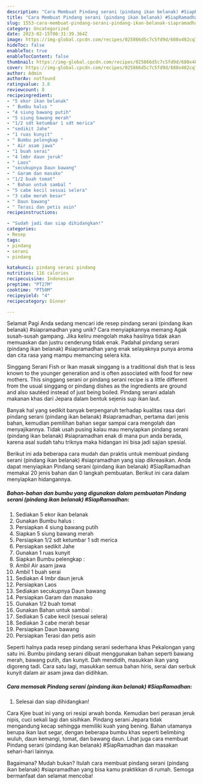 ```yaml
---
description: "Cara Membuat Pindang serani (pindang ikan belanak) #SiapRamadhan yang Enak, Sempurna"
title: "Cara Membuat Pindang serani (pindang ikan belanak) #SiapRamadhan yang Enak, Sempurna"
slug: 1553-cara-membuat-pindang-serani-pindang-ikan-belanak-siapramadhan-yang-enak-sempurna
category: Uncategorized
date: 2023-02-15T00:31:39.364Z
image: https://img-global.cpcdn.com/recipes/025866d5c7c5fd9d/680x482cq70/pindang-serani-pindang-ikan-belanak-siapramadhan-foto-resep-utama.jpg
hideToc: false
enableToc: true
enableTocContent: false
thumbnail: https://img-global.cpcdn.com/recipes/025866d5c7c5fd9d/680x482cq70/pindang-serani-pindang-ikan-belanak-siapramadhan-foto-resep-utama.jpg
cover: https://img-global.cpcdn.com/recipes/025866d5c7c5fd9d/680x482cq70/pindang-serani-pindang-ikan-belanak-siapramadhan-foto-resep-utama.jpg
author: Admin
authorAv: notfound
ratingvalue: 3.8
reviewcount: 8
recipeingredient:
- "5 ekor ikan belanak"
- " Bumbu halus "
- "4 siung bawang putih"
- "5 siung bawang merah"
- "1/2 sdt ketumbar 1 sdt merica"
- "sedikit Jahe"
- "1 ruas kunyit"
- " Bumbu pelengkap "
- " Air asam jawa"
- "1 buah serai"
- "4 lmbr daun jeruk"
- " Laos"
- "secukupnya Daun bawang"
- " Garam dan masako"
- "1/2 buah tomat"
- " Bahan untuk sambal "
- "5 cabe kecil sesuai selera"
- "3 cabe merah besar"
- " Daun bawang"
- " Terasi dan petis asin"
recipeinstructions:

- "Sudah jadi dan siap dihidangkan!"
categories:
- Resep
tags:
- pindang
- serani
- pindang

katakunci: pindang serani pindang 
nutrition: 116 calories
recipecuisine: Indonesian
preptime: "PT27M"
cooktime: "PT50M"
recipeyield: "4"
recipecategory: Dinner

---
```



Selamat Pagi Anda sedang mencari ide resep pindang serani (pindang ikan belanak) #siapramadhan yang unik? Cara menyiapkannya memang Agak susah-susah gampang. Jika keliru mengolah maka hasilnya tidak akan memuaskan dan justru cenderung tidak enak. Padahal pindang serani (pindang ikan belanak) #siapramadhan yang enak selayaknya punya aroma dan cita rasa yang mampu memancing selera kita.


Singgang Serani Fish or Ikan masak singgang is a traditional dish that is less known to the younger generation and is often associated with food for new mothers. This singgang serani or pindang serani recipe is a little different from the usual singgang or pindang dishes as the ingredients are ground and also sautéed instead of just being boiled. Pindang serani adalah makanan khas dari Jepara dalam bentuk sejenis sup ikan laut.

Banyak hal yang sedikit banyak berpengaruh terhadap kualitas rasa dari pindang serani (pindang ikan belanak) #siapramadhan, pertama dari jenis bahan, kemudian pemilihan bahan segar sampai cara mengolah dan menyajikannya. Tidak usah pusing kalau mau menyiapkan pindang serani (pindang ikan belanak) #siapramadhan enak di mana pun anda berada, karena asal sudah tahu triknya maka hidangan ini bisa jadi sajian spesial.


Berikut ini ada beberapa cara mudah dan praktis untuk membuat pindang serani (pindang ikan belanak) #siapramadhan yang siap dikreasikan. Anda dapat menyiapkan Pindang serani (pindang ikan belanak) #SiapRamadhan memakai 20 jenis bahan dan 0 langkah pembuatan. Berikut ini cara dalam menyiapkan hidangannya.

<!--inarticleads1-->

##### Bahan-bahan dan bumbu yang digunakan dalam pembuatan Pindang serani (pindang ikan belanak) #SiapRamadhan:

1. Sediakan 5 ekor ikan belanak
1. Gunakan  Bumbu halus :
1. Persiapkan 4 siung bawang putih
1. Siapkan 5 siung bawang merah
1. Persiapkan 1/2 sdt ketumbar 1 sdt merica
1. Persiapkan sedikit Jahe
1. Gunakan 1 ruas kunyit
1. Siapkan  Bumbu pelengkap :
1. Ambil  Air asam jawa
1. Ambil 1 buah serai
1. Sediakan 4 lmbr daun jeruk
1. Persiapkan  Laos
1. Sediakan secukupnya Daun bawang
1. Persiapkan  Garam dan masako
1. Gunakan 1/2 buah tomat
1. Gunakan  Bahan untuk sambal :
1. Sediakan 5 cabe kecil (sesuai selera)
1. Sediakan 3 cabe merah besar
1. Persiapkan  Daun bawang
1. Persiapkan  Terasi dan petis asin


Seperti halnya pada resep pindang serani sederhana khas Pekalongan yang satu ini. Bumbu pindang serani dibuat menggunakan bahan seperti bawang merah, bawang putih, dan kunyit. Dah mendidih, masukkan ikan yang digoreng tadi. Cara satu lagi, masukkan semua bahan hiris, serai dan serbuk kunyit dalam air asam jawa dan didihkan. 

<!--inarticleads2-->

##### Cara memasak Pindang serani (pindang ikan belanak) #SiapRamadhan:


1. Selesai dan siap dihidangkan!

Cara Kjee buat ini yang ori resipi arwah bonda. Kemudian beri perasan jeruk nipis, cuci sekali lagi dan sisihkan. Pindang serani Jepara tidak mengandung kecap sehingga memiliki kuah yang bening. Bahan utamanya berupa ikan laut segar, dengan beberapa bumbu khas seperti belimbing wuluh, daun kemangi, tomat, dan bawang daun. Lihat juga cara membuat Pindang serani (pindang ikan belanak) #SiapRamadhan dan masakan sehari-hari lainnya. 

Bagaimana? Mudah bukan? Itulah cara membuat pindang serani (pindang ikan belanak) #siapramadhan yang bisa kamu praktikkan di rumah. Semoga bermanfaat dan selamat mencoba!
